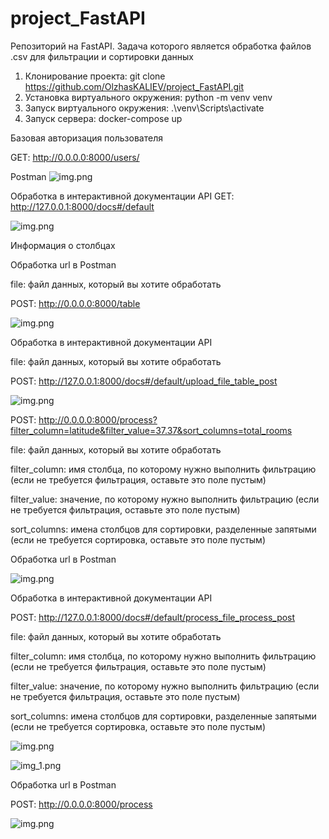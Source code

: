 # project_FastAPI

Репозиторий на FastAPI. Задача которого является обработка файлов .csv для фильтрации и сортировки данных

1. Клонирование проекта: git clone https://github.com/OlzhasKALIEV/project_FastAPI.git
2. Установка виртуального окружения: python -m venv venv
3. Запуск виртуального окружения: .\venv\Scripts\activate
4. Запуск сервера: docker-compose up


Базовая авторизация пользователя

GET: http://0.0.0.0:8000/users/

Postman
![img.png](media/img_1.png)

Обработка в интерактивной документации API
GET: http://127.0.0.1:8000/docs#/default

![img.png](media/img_2.png)

Информация о столбцах 

Обработка url в Postman

file: файл данных, который вы хотите обработать

POST: http://0.0.0.0:8000/table

![img.png](media/img_3.png)

Обработка в интерактивной документации API

file: файл данных, который вы хотите обработать

POST: http://127.0.0.1:8000/docs#/default/upload_file_table_post

![img.png](media/img_4.png)


POST: http://0.0.0.0:8000/process?filter_column=latitude&filter_value=37.37&sort_columns=total_rooms

file: файл данных, который вы хотите обработать

filter_column: имя столбца, по которому нужно выполнить фильтрацию (если не требуется фильтрация, оставьте это поле пустым) 

filter_value: значение, по которому нужно выполнить фильтрацию (если не требуется фильтрация, оставьте это поле пустым)

sort_columns: имена столбцов для сортировки, разделенные запятыми (если не требуется сортировка, оставьте это поле пустым)

Обработка url в Postman

![img.png](media/img_5.png)

Обработка в интерактивной документации API

POST: http://127.0.0.1:8000/docs#/default/process_file_process_post

file: файл данных, который вы хотите обработать

filter_column: имя столбца, по которому нужно выполнить фильтрацию (если не требуется фильтрация, оставьте это поле пустым) 

filter_value: значение, по которому нужно выполнить фильтрацию (если не требуется фильтрация, оставьте это поле пустым)

sort_columns: имена столбцов для сортировки, разделенные запятыми (если не требуется сортировка, оставьте это поле пустым)

![img.png](media/img_6.png)

![img_1.png](media/img_7.png)

Обработка url в Postman

POST: http://0.0.0.0:8000/process

![img.png](media/img_8.png)
